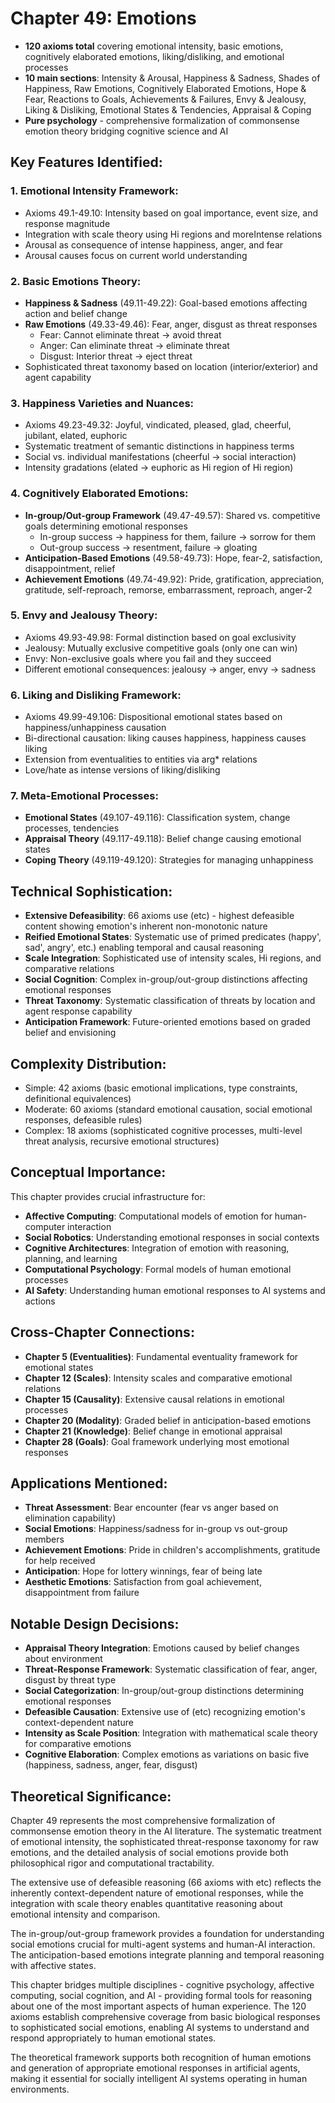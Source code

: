 # Chapter 49: Emotions

- **120 axioms total** covering emotional intensity, basic emotions, cognitively elaborated emotions, liking/disliking, and emotional processes
- **10 main sections**: Intensity & Arousal, Happiness & Sadness, Shades of Happiness, Raw Emotions, Cognitively Elaborated Emotions, Hope & Fear, Reactions to Goals, Achievements & Failures, Envy & Jealousy, Liking & Disliking, Emotional States & Tendencies, Appraisal & Coping
- **Pure psychology** - comprehensive formalization of commonsense emotion theory bridging cognitive science and AI

## Key Features Identified:

### 1. **Emotional Intensity Framework**:
- Axioms 49.1-49.10: Intensity based on goal importance, event size, and response magnitude
- Integration with scale theory using Hi regions and moreIntense relations
- Arousal as consequence of intense happiness, anger, and fear
- Arousal causes focus on current world understanding

### 2. **Basic Emotions Theory**:
- **Happiness & Sadness** (49.11-49.22): Goal-based emotions affecting action and belief change
- **Raw Emotions** (49.33-49.46): Fear, anger, disgust as threat responses
  - Fear: Cannot eliminate threat → avoid threat
  - Anger: Can eliminate threat → eliminate threat  
  - Disgust: Interior threat → eject threat
- Sophisticated threat taxonomy based on location (interior/exterior) and agent capability

### 3. **Happiness Varieties and Nuances**:
- Axioms 49.23-49.32: Joyful, vindicated, pleased, glad, cheerful, jubilant, elated, euphoric
- Systematic treatment of semantic distinctions in happiness terms
- Social vs. individual manifestations (cheerful → social interaction)
- Intensity gradations (elated → euphoric as Hi region of Hi region)

### 4. **Cognitively Elaborated Emotions**:
- **In-group/Out-group Framework** (49.47-49.57): Shared vs. competitive goals determining emotional responses
  - In-group success → happiness for them, failure → sorrow for them
  - Out-group success → resentment, failure → gloating
- **Anticipation-Based Emotions** (49.58-49.73): Hope, fear-2, satisfaction, disappointment, relief
- **Achievement Emotions** (49.74-49.92): Pride, gratification, appreciation, gratitude, self-reproach, remorse, embarrassment, reproach, anger-2

### 5. **Envy and Jealousy Theory**:
- Axioms 49.93-49.98: Formal distinction based on goal exclusivity
- Jealousy: Mutually exclusive competitive goals (only one can win)
- Envy: Non-exclusive goals where you fail and they succeed
- Different emotional consequences: jealousy → anger, envy → sadness

### 6. **Liking and Disliking Framework**:
- Axioms 49.99-49.106: Dispositional emotional states based on happiness/unhappiness causation
- Bi-directional causation: liking causes happiness, happiness causes liking
- Extension from eventualities to entities via arg* relations
- Love/hate as intense versions of liking/disliking

### 7. **Meta-Emotional Processes**:
- **Emotional States** (49.107-49.116): Classification system, change processes, tendencies
- **Appraisal Theory** (49.117-49.118): Belief change causing emotional states  
- **Coping Theory** (49.119-49.120): Strategies for managing unhappiness

## Technical Sophistication:
- **Extensive Defeasibility**: 66 axioms use (etc) - highest defeasible content showing emotion's inherent non-monotonic nature
- **Reified Emotional States**: Systematic use of primed predicates (happy', sad', angry', etc.) enabling temporal and causal reasoning
- **Scale Integration**: Sophisticated use of intensity scales, Hi regions, and comparative relations
- **Social Cognition**: Complex in-group/out-group distinctions affecting emotional responses
- **Threat Taxonomy**: Systematic classification of threats by location and agent response capability
- **Anticipation Framework**: Future-oriented emotions based on graded belief and envisioning

## Complexity Distribution:
- Simple: 42 axioms (basic emotional implications, type constraints, definitional equivalences)
- Moderate: 60 axioms (standard emotional causation, social emotional responses, defeasible rules)
- Complex: 18 axioms (sophisticated cognitive processes, multi-level threat analysis, recursive emotional structures)

## Conceptual Importance:
This chapter provides crucial infrastructure for:
- **Affective Computing**: Computational models of emotion for human-computer interaction
- **Social Robotics**: Understanding emotional responses in social contexts
- **Cognitive Architectures**: Integration of emotion with reasoning, planning, and learning
- **Computational Psychology**: Formal models of human emotional processes
- **AI Safety**: Understanding human emotional responses to AI systems and actions

## Cross-Chapter Connections:
- **Chapter 5 (Eventualities)**: Fundamental eventuality framework for emotional states
- **Chapter 12 (Scales)**: Intensity scales and comparative emotional relations
- **Chapter 15 (Causality)**: Extensive causal relations in emotional processes
- **Chapter 20 (Modality)**: Graded belief in anticipation-based emotions
- **Chapter 21 (Knowledge)**: Belief change in emotional appraisal
- **Chapter 28 (Goals)**: Goal framework underlying most emotional responses

## Applications Mentioned:
- **Threat Assessment**: Bear encounter (fear vs anger based on elimination capability)
- **Social Emotions**: Happiness/sadness for in-group vs out-group members
- **Achievement Emotions**: Pride in children's accomplishments, gratitude for help received
- **Anticipation**: Hope for lottery winnings, fear of being late
- **Aesthetic Emotions**: Satisfaction from goal achievement, disappointment from failure

## Notable Design Decisions:
- **Appraisal Theory Integration**: Emotions caused by belief changes about environment
- **Threat-Response Framework**: Systematic classification of fear, anger, disgust by threat type
- **Social Categorization**: In-group/out-group distinctions determining emotional responses
- **Defeasible Causation**: Extensive use of (etc) recognizing emotion's context-dependent nature
- **Intensity as Scale Position**: Integration with mathematical scale theory for comparative emotions
- **Cognitive Elaboration**: Complex emotions as variations on basic five (happiness, sadness, anger, fear, disgust)

## Theoretical Significance:
Chapter 49 represents the most comprehensive formalization of commonsense emotion theory in the AI literature. The systematic treatment of emotional intensity, the sophisticated threat-response taxonomy for raw emotions, and the detailed analysis of social emotions provide both philosophical rigor and computational tractability.

The extensive use of defeasible reasoning (66 axioms with etc) reflects the inherently context-dependent nature of emotional responses, while the integration with scale theory enables quantitative reasoning about emotional intensity and comparison.

The in-group/out-group framework provides a foundation for understanding social emotions crucial for multi-agent systems and human-AI interaction. The anticipation-based emotions integrate planning and temporal reasoning with affective states.

This chapter bridges multiple disciplines - cognitive psychology, affective computing, social cognition, and AI - providing formal tools for reasoning about one of the most important aspects of human experience. The 120 axioms establish comprehensive coverage from basic biological responses to sophisticated social emotions, enabling AI systems to understand and respond appropriately to human emotional states.

The theoretical framework supports both recognition of human emotions and generation of appropriate emotional responses in artificial agents, making it essential for socially intelligent AI systems operating in human environments.
